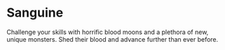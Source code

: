 # Sanguine
Challenge your skills with horrific blood moons and a plethora of new, unique monsters. Shed their blood and advance further than ever before.
